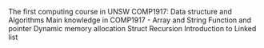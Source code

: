 The first computing course in UNSW
COMP1917: Data structure and Algorithms
Main knowledge in COMP1917 - 
Array and String
Function and pointer
Dynamic memory allocation
Struct
Recursion
Introduction to Linked list

